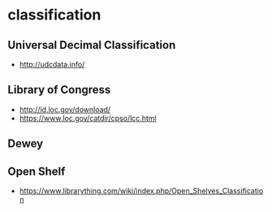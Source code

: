 # classification

## Universal Decimal Classification
* http://udcdata.info/

## Library of Congress
* http://id.loc.gov/download/
* https://www.loc.gov/catdir/cpso/lcc.html

## Dewey

## Open Shelf
* https://www.librarything.com/wiki/index.php/Open_Shelves_Classification

